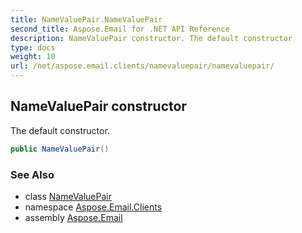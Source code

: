 ```yaml
---
title: NameValuePair.NameValuePair
second_title: Aspose.Email for .NET API Reference
description: NameValuePair constructor. The default constructor
type: docs
weight: 10
url: /net/aspose.email.clients/namevaluepair/namevaluepair/
---
```

## NameValuePair constructor

The default constructor.

```csharp
public NameValuePair()
```

### See Also

* class [NameValuePair](../)
* namespace [Aspose.Email.Clients](../../namevaluepair/)
* assembly [Aspose.Email](../../../)


